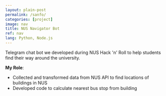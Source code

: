 ```yaml
---
layout: plain-post
permalink: /sanfo/
categories: [project]
image: nav
title: NUS Navigator Bot
ref: nav
lang: Python, Node.js
---
```


Telegram chat bot we developed during
NUS Hack 'n' Roll to help students find their way around the university.

<b>My Role</b>:

- Collected and transformed data from NUS API to find locations of buildings in NUS
- Developed code to calculate nearest bus stop from building
